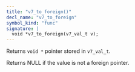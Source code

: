 ```yaml
---
title: "v7_to_foreign()"
decl_name: "v7_to_foreign"
symbol_kind: "func"
signature: |
  void *v7_to_foreign(v7_val_t v);
---
```


Returns `void *` pointer stored in `v7_val_t`.

Returns NULL if the value is not a foreign pointer. 

